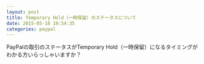 ```yaml
---
layout: post
title: Temporary Hold（一時保留）のステータスについて
date: 2015-05-18 10:54:35
categories: paypal
---
```

<!-- {% raw %} -->
<p>PayPalの取引のステータスがTemporary Hold（一時保留）になるタイミングがわかる方いらっしゃいますか？</p>
<!-- {% endraw %} -->
